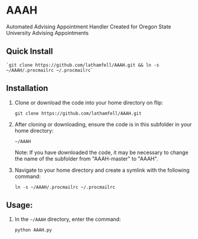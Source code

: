 # AAAH
Automated Advising Appointment Handler
Created for Oregon State University Advising Appointments

## Quick Install

    `git clone https://github.com/lathamfell/AAAH.git && ln -s ~/AAAH/.procmailrc ~/.procmailrc`

## Installation

1. Clone or download the code into your home directory on flip:

    `git clone https://github.com/lathamfell/AAAH.git`

2. After cloning or downloading, ensure the code is in this subfolder in your home directory:

    `~/AAAH`

    Note: If you have downloaded the code, it may be necessary to change the name of the subfolder from "AAAH-master" to "AAAH".

3. Navigate to your home directory and create a symlink with the following command:

    `ln -s ~/AAAH/.procmailrc ~/.procmailrc`

## Usage:

1. In the `~/AAAH` directory, enter the command:

    `python AAAH.py`

